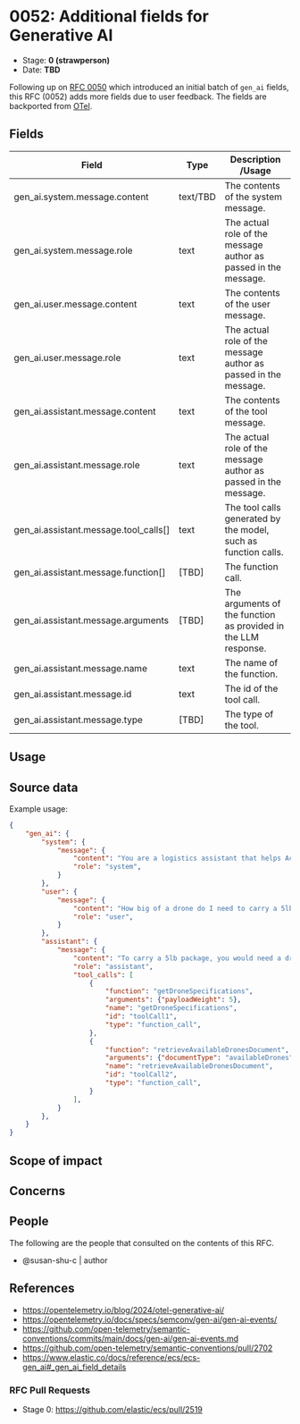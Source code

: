 # 0052: Additional fields for Generative AI
<!-- Leave this ID at 0000. The ECS team will assign a unique, contiguous RFC number upon merging the initial stage of this RFC. -->

- Stage: **0 (strawperson)** <!-- Update to reflect target stage. See https://elastic.github.io/ecs/stages.html -->
- Date: **TBD** <!-- The ECS team sets this date at merge time. This is the date of the latest stage advancement. -->

<!--
As you work on your RFC, use the "Stage N" comments to guide you in what you should focus on, for the stage you're targeting.
Feel free to remove these comments as you go along.
-->

<!--
Stage 0: Provide a high level summary of the premise of these changes. Briefly describe the nature, purpose, and impact of the changes. ~2-5 sentences.
-->

Following up on [RFC 0050](https://github.com/elastic/ecs/pull/2475) which introduced an initial batch of `gen_ai` fields, this RFC (0052) adds more fields due to user feedback. The fields are backported from [OTel](https://opentelemetry.io/docs/specs/semconv/gen-ai/gen-ai-events/).

<!--
Stage 1: If the changes include field additions or modifications, please create a folder titled as the RFC number under rfcs/text/. This will be where proposed schema changes as standalone YAML files or extended example mappings and larger source documents will go as the RFC is iterated upon.
-->

<!--
Stage X: Provide a brief explanation of why the proposal is being marked as abandoned. This is useful context for anyone revisiting this proposal or considering similar changes later on.
-->

## Fields

<!--
Stage 1: Describe at a high level how this change affects fields. Include new or updated yml field definitions for all of the essential fields in this draft. While not exhaustive, the fields documented here should be comprehensive enough to deeply evaluate the technical considerations of this change. The goal here is to validate the technical details for all essential fields and to provide a basis for adding experimental field definitions to the schema. Use GitHub code blocks with yml syntax formatting, and add them to the corresponding RFC folder.
-->

Field | Type | Description /Usage
-- | -- | --
gen_ai.system.message.content | text/TBD | The contents of the system message.
gen_ai.system.message.role | text | The actual role of the message author as passed in the message.
gen_ai.user.message.content    |    text    |    The contents of the user message.
gen_ai.user.message.role    |    text    |    The actual role of the message author as passed in the message.
gen_ai.assistant.message.content | text |    The contents of the tool message.
gen_ai.assistant.message.role | text |    The actual role of the message author as passed in the message.
gen_ai.assistant.message.tool_calls[]    |    text    |    The tool calls generated by the model, such as function calls.
gen_ai.assistant.message.function[]    |    [TBD]   |    The function call.
gen_ai.assistant.message.arguments    |    [TBD]    |    The arguments of the function as provided in the LLM response.
gen_ai.assistant.message.name    |    text    |    The name of the function.
gen_ai.assistant.message.id |    text    |    The id of the tool call.
gen_ai.assistant.message.type |    [TBD]    |    The type of the tool.

<!--
Stage 2: Add or update all remaining field definitions. The list should now be exhaustive. The goal here is to validate the technical details of all remaining fields and to provide a basis for releasing these field definitions as beta in the schema. Use GitHub code blocks with yml syntax formatting, and add them to the corresponding RFC folder.
-->

## Usage

<!--
Stage 1: Describe at a high-level how these field changes will be used in practice. Real world examples are encouraged. The goal here is to understand how people would leverage these fields to gain insights or solve problems. ~1-3 paragraphs.
-->

## Source data

<!--
Stage 1: Provide a high-level description of example sources of data. This does not yet need to be a concrete example of a source document, but instead can simply describe a potential source (e.g. nginx access log). This will ultimately be fleshed out to include literal source examples in a future stage. The goal here is to identify practical sources for these fields in the real world. ~1-3 sentences or unordered list.
-->

Example usage:

```json
{
    "gen_ai": {
        "system": {
            "message": {
                "content": "You are a logistics assistant that helps Acme Corp employees answer logistics-related questions.",
                "role": "system",
            }
        },
        "user": {
            "message": {
                "content": "How big of a drone do I need to carry a 5lb package?",
                "role": "user",
            }
        },
        "assistant": {
            "message": {
                "content": "To carry a 5lb package, you would need a drone with sufficient payload capacity. Drones designed for heavy lifting often fall in the industrial or commercial category. Consider drones with a payload capacity of at least 6-7lbs to ensure safe transport and account for additional factors like battery and stability.",
                "role": "assistant",
                "tool_calls": [
                    {
                        "function": "getDroneSpecifications",
                        "arguments": {"payloadWeight": 5},
                        "name": "getDroneSpecifications",
                        "id": "toolCall1",
                        "type": "function_call",
                    },
                    {
                        "function": "retrieveAvailableDronesDocument",
                        "arguments": {"documentType": "availableDrones", "payloadRequirement": 5},
                        "name": "retrieveAvailableDronesDocument",
                        "id": "toolCall2",
                        "type": "function_call",
                    }
                ],
            }
        },
    }
}
```


<!--
Stage 2: Included a real world example source document. Ideally this example comes from the source(s) identified in stage 1. If not, it should replace them. The goal here is to validate the utility of these field changes in the context of a real world example. Format with the source name as a ### header and the example document in a GitHub code block with json formatting, or if on the larger side, add them to the corresponding RFC folder.
-->

<!--
Stage 3: Add more real world example source documents so we have at least 2 total, but ideally 3. Format as described in stage 2.
-->

## Scope of impact

<!--
Stage 2: Identifies scope of impact of changes. Are breaking changes required? Should deprecation strategies be adopted? Will significant refactoring be involved? Break the impact down into:
 * Ingestion mechanisms (e.g. beats/logstash)
 * Usage mechanisms (e.g. Kibana applications, detections)
 * ECS project (e.g. docs, tooling)
The goal here is to research and understand the impact of these changes on users in the community and development teams across Elastic. 2-5 sentences each.
-->

## Concerns

<!--
Stage 1: Identify potential concerns, implementation challenges, or complexity. Spend some time on this. Play devil's advocate. Try to identify the sort of non-obvious challenges that tend to surface later. The goal here is to surface risks early, allow everyone the time to work through them, and ultimately document resolution for posterity's sake.
-->

<!--
Stage 2: Document new concerns or resolutions to previously listed concerns. It's not critical that all concerns have resolutions at this point, but it would be helpful if resolutions were taking shape for the most significant concerns.
-->

<!--
Stage 3: Document resolutions for all existing concerns. Any new concerns should be documented along with their resolution. The goal here is to eliminate risk of churn and instability by ensuring all concerns have been addressed.
-->

## People

The following are the people that consulted on the contents of this RFC.

* @susan-shu-c | author

<!--
Who will be or has been consulted on the contents of this RFC? Identify authorship and sponsorship, and optionally identify the nature of involvement of others. Link to GitHub aliases where possible. This list will likely change or grow stage after stage.

e.g.:

* @Yasmina | author
* @Monique | sponsor
* @EunJung | subject matter expert
* @JaneDoe | grammar, spelling, prose
* @Mariana
-->


## References

<!-- Insert any links appropriate to this RFC in this section. -->

* https://opentelemetry.io/blog/2024/otel-generative-ai/
* https://opentelemetry.io/docs/specs/semconv/gen-ai/gen-ai-events/
* https://github.com/open-telemetry/semantic-conventions/commits/main/docs/gen-ai/gen-ai-events.md
* https://github.com/open-telemetry/semantic-conventions/pull/2702
* https://www.elastic.co/docs/reference/ecs/ecs-gen_ai#_gen_ai_field_details

### RFC Pull Requests

<!-- An RFC should link to the PRs for each of it stage advancements. -->

* Stage 0: https://github.com/elastic/ecs/pull/2519

<!--
* Stage 1: https://github.com/elastic/ecs/pull/NNN
...
-->
